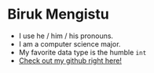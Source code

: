# Biruk Mengistu

* I use he / him / his pronouns.
* I am a computer science major.
* My favorite data type is the humble `int`
* [Check out my github right here!](https://github.com/biruk741)